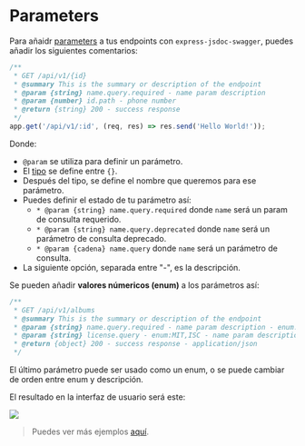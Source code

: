 # Parameters
Para añaidr [parameters](https://swagger.io/docs/specification/describing-parameters/) a tus endpoints con `express-jsdoc-swagger`, puedes añadir los siguientes comentarios:

```javascript
/**
 * GET /api/v1/{id}
 * @summary This is the summary or description of the endpoint
 * @param {string} name.query.required - name param description
 * @param {number} id.path - phone number
 * @return {string} 200 - success response
 */
app.get('/api/v1/:id', (req, res) => res.send('Hello World!'));
````

Donde:
- `@param` se utiliza para definir un parámetro.
- El [tipo](https://swagger.io/specification/#data-types) se define entre `{}`.
- Después del tipo, se define el nombre que queremos para ese parámetro.
- Puedes definir el estado de tu parámetro así:
  - `* @param {string} name.query.required` donde `name` será un param de consulta requerido.
  - `* @param {string} name.query.deprecated` donde `name` será un parámetro de consulta deprecado.
  - `* @param {cadena} name.query` donde `name` será un parámetro de consulta.
- La siguiente opción, separada entre "-", es la descripción.

Se pueden añadir **valores númericos (enum)** a los parámetros así:

```javascript
/**
 * GET /api/v1/albums
 * @summary This is the summary or description of the endpoint
 * @param {string} name.query.required - name param description - enum:type1,type2
 * @param {string} license.query - enum:MIT,ISC - name param description
 * @return {object} 200 - success response - application/json
 */
```

El último parámetro puede ser usado como un enum, o se puede cambiar de orden entre enum y descripción.

El resultado en la interfaz de usuario será este:

<img src="./assets/parameters.png"/>

> Puedes ver más ejemplos [aquí](https://github.com/BRIKEV/express-jsdoc-swagger/tree/master/examples/parameters).
